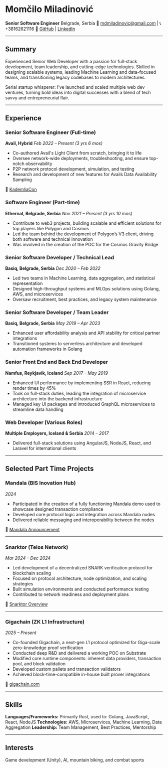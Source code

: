 # Momčilo Miladinović

**Senior Software Engineer**
Belgrade, Serbia
📧 [mdmiladinovic@gmail.com](mailto:mdmiladinovic@gmail.com) | 📞 +38162621116
🔗 [GitHub](https://github.com/momoshell) | [LinkedIn](https://www.linkedin.com/in/mdmiladinovic)

---

## Summary

Experienced Senior Web Developer with a passion for full-stack development, team leadership, and cutting-edge technologies. Skilled in designing scalable systems, leading Machine Learning and data-focused teams, and transitioning legacy codebases to modern architectures.

Serial startup whisperer: I’ve launched and scaled multiple web dev ventures, turning bold ideas into digital successes with a blend of tech savvy and entrepreneurial flair.

---

## Experience

### **Senior Software Engineer (Full-time)**
**Avail, Hybrid**
*Feb 2022 – Present (3 yrs 6 mos)*

- Co-authored Avail's Light Client from scratch, bringing it to life
- Oversee network-wide deployments, troubleshooting, and ensure top-notch observability
- P2P network protocol development, simulation, and testing
- Research and development of new features for Avails Data Availability Sampling

🔗 [KademliaCon](https://hackmd.io/@matt/kadcon2023)

### **Software Engineer (Part-time)**
**Ethernal, Belgrade, Serbia**
*Nov 2021 – Present (3 yrs 10 mos)*

- Contribute to web3 projects, building scalable and efficient solutions for top players like Polygon and Cosmos
- Led the team behind the development of Polygon’s V3 client, driving both software and technical innovation
- Was involved in the creation of the POC for the Cosmos Gravity Bridge

### **Senior Software Developer / Technical Lead**
**Basiq, Belgrade, Serbia**
*Dec 2020 – Feb 2022*

- Led two teams in Machine Learning, data aggregation, and statistical representation
- Designed high-throughput systems and MLOps solutions using Golang, AWS, and microservices
- Oversaw recruitment, best practices, and legacy system maintenance

### **Senior Software Developer / Team Leader**
**Basiq, Belgrade, Serbia**
*May 2019 – Apr 2023*

- Enhanced user affordability analysis and API stability for critical partner integrations
- Transitioned systems to serverless architecture and developed automation frameworks in Golang

### **Senior Front End and Back End Developer**
**Namfus, Reykjavik, Iceland**
*Sep 2017 – May 2019*

- Enhanced UI performance by implementing SSR in React, reducing render times by 45%
- Took on full-stack duties, leading the integration of microservice architecture into the backend infrastructure
- Managed key UI packages and introduced GraphQL microservices to streamline data handling

### **Web Developer (Various Roles)**
**Multiple Employers, Iceland & Serbia**
*2014 – 2017*

- Delivered full-stack solutions using AngularJS, NodeJS, React, and Laravel for international clients

---

## Selected Part Time Projects

### **Mandala (BIS Inovation Hub)**
*2024*

- Participated in the creation of a fully functioning Mandala demo used to showcase designed transaction compliance
- Developed core protocol logic and integration across Mandala nodes
- Delivered reliable messaging and interoperability between the nodes

🔗 [Mandala Announcement](https://www.linkedin.com/posts/activity-7256621277782679552-V4By/)

---

### **Snarktor (Telos Network)**
*Mar 2024 – Dec 2024*

- Led development of a decentralized SNARK verification protocol for blockchain scaling
- Focused on protocol architecture, node optimization, and scaling strategies
- Built simulation environments and conducted performance testing
- Contributed to network readiness and deployment plans

🔗 [Snarktor Overview](https://www.telos.net/post/snarktor-a-decentralized-protocol-for-scaling-snarks-verification-in-blockchains)

---

### **Gigachain (ZK L1 Infrastructure)**
*2025 – Present*

- Co-founded Gigachain, a next-gen L1 protocol optimized for Giga-scale zero-knowledge proof verification
- Conducted deep R&D and delivered a working POC on Substrate
- Modified core runtime components: inherent data providers, transaction pool, and block validation
- Developed custom pallets and transaction validators
- Achieved block-time-compatible in-house built prover integrations

🔗 [gigachain.com](https://www.gigachain.com/)

---


## Skills

**Languages/Frameworks:** Primarily Rust, used to: Golang, JavaScript, React, NodeJS
**Technologies:** AWS, Microservices, Machine Learning, Data Aggregation
**Leadership:** Team Management, Best Practices, Mentorship

---

## Interests

Game development (Unity), AI, mountain biking, and combat sports
